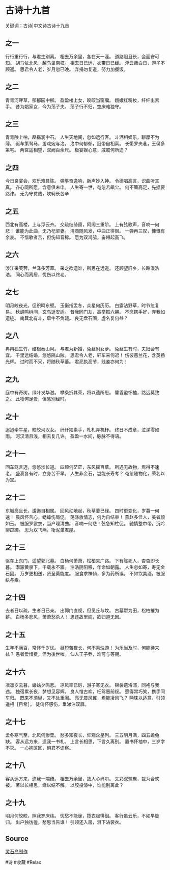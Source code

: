 # 古诗十九首
关键词：古诗|中文诗古诗十九首

## 之一

行行重行行，与君生别离。
相去万余里，各在天一涯。
道路阻且长，会面安可知。
胡马依北风，越鸟巢南枝。
相去日已远，衣带日已缓。
浮云蔽白日，游子不顾返。
思君令人老，岁月忽已晚。
弃捐勿复道，努力加餐饭。

## 之二

青青河畔草，郁郁园中柳。
盈盈楼上女，皎皎当窗牖。
娥娥红粉妆，纤纤出素手。
昔为娼家女，今为荡子夫。
荡子行不归，空床难独守。

## 之三

青青陵上柏，磊磊涧中石。
人生天地间，忽如远行客。
斗酒相娱乐，聊厚不为薄。
驱车策驽马，游戏宛与洛。
洛中何郁郁，冠带自相索。
长衢罗夹巷，王侯多第宅。
两宫遥相望，双阙百余尺。
极宴娱心意，戚戚何所迫？

## 之四

今日良宴会，欢乐难具陈。
弹筝奋逸响，新声妙入神。
令德唱高言，识曲听其真。
齐心同所愿，含意俱未申。
人生寄一世，奄忽若飙尘。
何不策高足，先据要路津。
无为守贫贱，坎轲长苦辛

## 之五

西北有高楼，上与浮云齐。
交疏结绮窗，阿阁三重阶。
上有弦歌声，音响一何悲！
谁能为此曲，无乃杞梁妻。
清商随风发，中曲正徘徊。
一弹再三叹，慷慨有余哀。
不惜歌者苦，但伤知音稀。
愿为双鸿鹄，奋翅起高飞。

## 之六

涉江采芙蓉，兰泽多芳草。
采之欲遗谁，所思在远道。
还顾望旧乡，长路漫浩浩。
同心而离居，忧伤以终老。

## 之七

明月皎夜光，促织鸣东壁。
玉衡指孟冬，众星何历历。
白露沾野草，时节忽复易。
秋蝉鸣树间，玄鸟逝安适。
昔我同门友，高举振六翮。
不念携手好，弃我如遗迹。
南箕北有斗，牵牛不负轭。
良无盘石固，虚名复何益？

## 之八

冉冉狐生竹，结根泰山阿。
与君为新婚，兔丝附女萝。
兔丝生有时，夫妇会有宜。
千里远结婚，悠悠隔山陂。
思君令人老，轩车来何迟！
伤彼蕙兰花，含英扬光辉。
过时而不采，将随秋草萎。
君亮执高节，贱妾亦何为！

## 之九

庭中有奇树，绿叶发华滋。
攀条折其荣，将以遗所思。
馨香盈怀袖，路远莫致之。
此物何足贵，但感别经时。

## 之十

迢迢牵牛星，皎皎河汉女。
纤纤擢素手，札札弄机杼。
终日不成章，泣涕零如雨。
河汉清且浅，相去复几许。
盈盈一水间，脉脉不得语。

## 之十一

回车驾言迈，悠悠涉长道。
四顾何茫茫，东风摇百草。
所遇无故物，焉得不速老。
盛衰各有时，立身苦不早。
人生非金石，岂能长寿考？
奄忽随物化，荣名以为宝。

## 之十二

东城高且长，逶迤自相属。
回风动地起，秋草萋已绿。
四时更变化，岁暮一何速！
晨风怀苦心，蟋蟀伤局促。
荡涤放情志，何为自结束！
燕赵多佳人，美者颜如玉。
被服罗裳衣，当户理清曲。
音响一何悲！弦急知柱促。
驰情整巾带，沉吟聊踯躅。
思为双飞燕，衔泥巢君屋。

## 之十三

驱车上东门，遥望郭北墓。
白杨何萧萧，松柏夹广路。
下有陈死人，杳杳即长暮。
潜寐黄泉下，千载永不寤。
浩浩阴阳移，年命如朝露。
人生忽如寄，寿无金石固。
万岁更相送，贤圣莫能度。
服食求神仙，多为药所误。
不如饮美酒，被服纨与素。

## 之十四

去者日以疏，生者日已亲。
出郭门直视，但见丘与坟。
古墓犁为田，松柏摧为薪。
白杨多悲风，萧萧愁杀人！
思还故里闾，欲归道无因。

## 之十五

生年不满百，常怀千岁忧。
昼短苦夜长，何不秉烛游！
为乐当及时，何能待来兹？
愚者爱惜费，但为後世嗤。
仙人王子乔，难可与等期。

## 之十六

凛凛岁云暮，蝼蛄夕鸣悲。
凉风率已厉，游子寒无衣。
锦衾遗洛浦，同袍与我违。
独宿累长夜，梦想见容辉。
良人惟古欢，枉驾惠前绥。
愿得常巧笑，携手同车归。
既来不须臾，又不处重闱。
亮无晨风翼，焉能凌风飞？
眄睐以适意，引领遥相［目希］。
徒倚怀感伤，垂涕沾双扉。

## 之十七

孟冬寒气至，北风何惨栗。
愁多知夜长，仰观众星列。
三五明月满，四五蟾兔缺。
客从远方来，遗我一书札。
上言长相思，下言久离别。
置书怀袖中，三岁字不灭。
一心抱区区，惧君不识察。

## 之十八

客从远方来，遗我一端绮。
相去万余里，故人心尚尔。
文彩双鸳鸯，裁为合欢被。
著以长相思，缘以结不解。
以胶投漆中，谁能别离此？

## 之十九

明月何皎皎，照我罗床纬。
忧愁不能寐，揽衣起徘徊。
客行虽云乐，不如早旋归。
出户独彷徨，愁思当告谁！
引领还入房，泪下沾裳衣。



## Source

[灵石岛制作](http://www.lingshidao.com/)



#诗 #收藏 #Relax